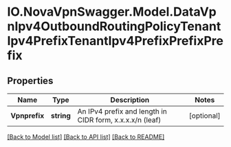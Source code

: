 # IO.NovaVpnSwagger.Model.DataVpnIpv4OutboundRoutingPolicyTenantIpv4PrefixTenantIpv4PrefixPrefixPrefix
## Properties

Name | Type | Description | Notes
------------ | ------------- | ------------- | -------------
**Vpnprefix** | **string** | An IPv4 prefix and length in CIDR form, x.x.x.x/n (leaf) | [optional] 

[[Back to Model list]](../README.md#documentation-for-models) [[Back to API list]](../README.md#documentation-for-api-endpoints) [[Back to README]](../README.md)

